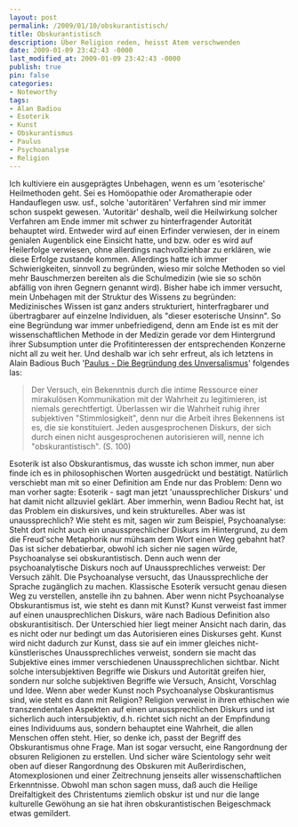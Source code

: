 ```yaml
---
layout: post
permalink: /2009/01/10/obskurantistisch/
title: Obskurantistisch
description: Über Religion reden, heisst Atem verschwenden
date: 2009-01-09 23:42:43 -0000
last_modified_at: 2009-01-09 23:42:43 -0000
publish: true
pin: false
categories:
- Noteworthy
tags:
- Alan Badiou
- Esoterik
- Kunst
- Obskurantismus
- Paulus
- Psychoanalyse
- Religion
---
```

Ich kultiviere ein ausgeprägtes Unbehagen, wenn es um 'esoterische' Heilmethoden geht. Sei es Homöopathie oder Aromatherapie oder Handauflegen usw. usf., solche 'autoritären' Verfahren sind mir immer schon suspekt gewesen. 'Autoritär' deshalb, weil die Heilwirkung solcher Verfahren am Ende immer mit schwer zu hinterfragender Autorität behauptet wird. Entweder wird auf einen Erfinder verwiesen, der in einem genialen Augenblick eine Einsicht hatte, und bzw. oder es wird auf Heilerfolge verwiesen, ohne allerdings nachvollziehbar zu erklären, wie diese Erfolge zustande kommen. Allerdings hatte ich immer Schwierigkeiten, sinnvoll zu begründen, wieso mir solche Methoden so viel mehr Bauschmerzen bereiten als die Schulmedizin (wie sie so schön abfällig von ihren Gegnern genannt wird). Bisher habe ich immer versucht, mein Unbehagen mit der Struktur des Wissens zu begründen: Medizinisches Wissen ist ganz anders strukturiert, hinterfragbarer und übertragbarer auf einzelne Individuen, als "dieser esoterische Unsinn". So eine Begründung war immer unbefriedigend, denn am Ende ist es mit der wissenschaftlichen Methode in der Medizin gerade vor dem Hintergrund ihrer Subsumption unter die Profitinteressen der entsprechenden Konzerne nicht all zu weit her. Und deshalb war ich sehr erfreut, als ich letztens in Alain Badious Buch '[Paulus - Die Begründung des Unversalismus](https://www.diaphanes.de/scripts/buch.php?ID=33 "Diaphanes: Badiou - Paulus")' folgendes las:

> Der Versuch, ein Bekenntnis durch die intime Ressource einer mirakulösen Kommunikation mit der Wahrheit zu legitimieren, ist niemals gerechtfertigt. Überlassen wir die Wahrheit ruhig ihrer subjektiven "Stimmlosigkeit", denn nur die Arbeit ihres Bekennens ist es, die sie konstituiert. Jeden ausgesprochenen Diskurs, der sich durch einen nicht ausgesprochenen autorisieren will, nenne ich "obskurantistisch". (S. 100)

Esoterik ist also Obskurantismus, das wusste ich schon immer, nun aber finde ich es in philosophischen Worten ausgedrückt und bestätigt. Natürlich verschiebt man mit so einer Definition am Ende nur das Problem: Denn wo man vorher sagte: Esoterik - sagt man jetzt 'unaussprechlicher Diskurs' und hat damit nicht allzuviel geklärt. Aber immerhin, wenn Badiou Recht hat, ist das Problem ein diskursives, und kein strukturelles. Aber was ist unaussprechlich? Wie steht es mit, sagen wir zum Beispiel, Psychoanalyse: Steht dort nicht auch ein unaussprechlicher Diskurs im Hintergrund, zu dem die Freud'sche Metaphorik nur mühsam dem Wort einen Weg gebahnt hat? Das ist sicher debatierbar, obwohl ich sicher nie sagen würde, Psychoanalyse sei obskurantistisch. Denn auch wenn der psychoanalytische Diskurs noch auf Unaussprechliches verweist: Der Versuch zählt. Die Psychoanalyse versucht, das Unaussprechliche der Sprache zugänglich zu machen. Klassische Esoterik versucht genau diesen Weg zu verstellen, anstelle ihn zu bahnen. Aber wenn nicht Psychoanalyse Obskurantismus ist, wie steht es dann mit Kunst? Kunst verweist fast immer auf einen unausprechlichen Diskurs, wäre nach Badious Definition also obskurantisitisch. Der Unterschied hier liegt meiner Ansicht nach darin, das es nicht oder nur bedingt um das Autorisieren eines Diskurses geht. Kunst wird nicht dadurch zur Kunst, dass sie auf ein immer gleiches nicht-künstlerisches Unaussprechliches verweist, sondern sie macht das Subjektive eines immer verschiedenen Unaussprechlichen sichtbar. Nicht solche intersubjektiven Begriffe wie Diskurs und Autorität greifen hier, sondern nur solche subjektiven Begriffe wie Versuch, Ansicht, Vorschlag und Idee. Wenn aber weder Kunst noch Psychoanalyse Obskurantismus sind, wie steht es dann mit Religion? Religion verweist in ihren ethischen wie transzendentalen Aspekten auf einen unaussprechlichen Diskurs und ist sicherlich auch intersubjektiv, d.h. richtet sich nicht an der Empfindung eines Individuums aus, sondern behauptet eine Wahrheit, die allen Menschen offen steht. Hier, so denke ich, passt der Begriff des Obskurantismus ohne Frage. Man ist sogar versucht, eine Rangordnung der obsuren Religionen zu erstellen. Und sicher wäre Scientology sehr weit oben auf dieser Rangordnung des Obskuren mit Außerirdischen, Atomexplosionen und einer Zeitrechnung jenseits aller wissenschaftlichen Erkenntnisse. Obwohl man schon sagen muss, daß auch die Heilige Dreifaltigkeit des Christentums ziemlich obskur ist und nur die lange kulturelle Gewöhung an sie hat ihren obskurantistischen Beigeschmack etwas gemildert.
